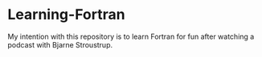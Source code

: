 # Learning-Fortran
My intention with this repository is to learn Fortran for fun after watching a podcast with Bjarne Stroustrup.

